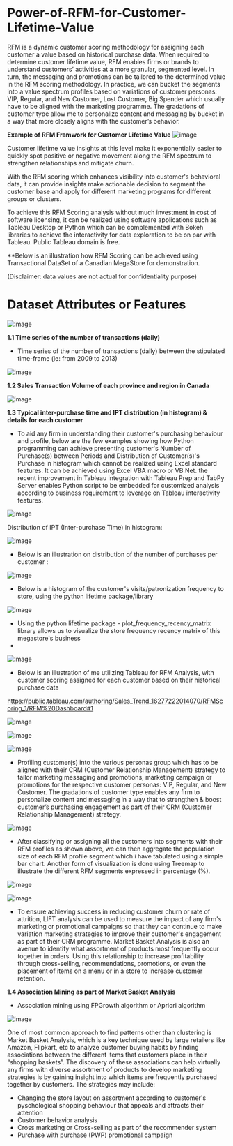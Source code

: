 # Power-of-RFM-for-Customer-Lifetime-Value


   RFM is a dynamic customer scoring methodology for assigning each customer a value based on historical purchase data. When required to determine customer lifetime value, RFM enables firms or brands to understand customers’ activities at a more granular, segmented level. In turn, the messaging and promotions can be tailored to the determined value in the RFM scoring methodology. In practice, we can bucket the segments into a value spectrum profiles based on variations of customer personas: VIP, Regular, and New Customer, Lost Customer, Big Spender which usually have to be aligned with the marketing programme. The gradations of customer type allow me to personalize content and messaging by bucket in a way that more closely aligns with the customer’s behavior.


**Example of RFM Framwork for Customer Lifetime Value**
![image](https://user-images.githubusercontent.com/32416129/128384542-5aa8be15-f2a5-4503-9cfa-0f2c78808490.png)

  Customer lifetime value insights at this level make it exponentially easier to quickly spot positive or negative movement along the RFM spectrum to strengthen relationships and mitigate churn.

   With the RFM scoring which enhances visibility into customer's behavioral data, it can provide insights make actionable decision to segment the customer base and apply for different marketing programs for different groups or clusters.

   To achieve this RFM Scoring analysis without much investment in cost of software licensing, it can be realized using software applications such as Tableau Desktop or Python which can be complemented with Bokeh libraries to achieve the interactivity for data exploration to be on par with Tableau. Public Tableau domain is free.

**Below is an illustration how RFM Scoring can be achieved using Transactional DataSet of a Canadian MegaStore for demonstration. 

(Disclaimer: data values are not actual for confidentiality purpose)

# Dataset Attributes or Features
![image](https://user-images.githubusercontent.com/32416129/128457373-cc7482a0-4fea-414b-af59-5ee2340ebff1.png)

**1.1 Time series of the number of transactions (daily)**

- Time series of the number of transactions (daily) between the stipulated time-frame (ie: from 2009 to 2013)

![image](https://user-images.githubusercontent.com/32416129/128457527-19b408ea-18d9-4066-93d6-9b9dc5109207.png)

**1.2 Sales Transaction Volume of each province and region in Canada**
 
![image](https://user-images.githubusercontent.com/32416129/128458081-b6b7fff0-1bbf-49d7-a7cd-e2c7c8bdf655.png)


**1.3 Typical inter-purchase time and IPT distribution (in histogram) & details for each customer**

 - To aid any firm in understanding their customer's purchasing behaviour and profile, below are the few examples showing how Python programming can achieve presenting customer's Number of Purchase(s) between Periods and Distribution of Customer(s)'s Purchase in histogram which cannot be realized using Excel standard features. It can be achieved using Excel VBA macro or VB.Net. the recent improvement in Tableau integration with Tableau Prep and TabPy Server enables Python script to be embedded for customized analysis according to business requirement to leverage on Tableau interactivity features. 

![image](https://user-images.githubusercontent.com/32416129/128458796-4bb8cc91-b7a7-472c-aae2-e7ea2d905535.png)


Distribution of IPT (Inter-purchase Time) in histogram:

![image](https://user-images.githubusercontent.com/32416129/128458837-0c08f5b9-ed53-4b65-b965-48020a8444d3.png)
 

- Below is an illustration on distribution of the number of purchases per customer :


![image](https://user-images.githubusercontent.com/32416129/128458694-96dc6091-c0df-4756-b267-6101183ef3fb.png)


- Below is a histogram of the customer's visits/patronization frequency to store, using the python lifetime package/library

![image](https://user-images.githubusercontent.com/32416129/129558777-f3063a8a-5421-41d1-8953-50c301deda86.png)

- Using the python lifetime package - plot_frequency_recency_matrix library allows us to visualize the store frequency recency matrix of this megastore's business 
-
![image](https://user-images.githubusercontent.com/32416129/129560203-e38cbbff-62e2-47cc-a9a8-727d642a3b21.png)


- Below is an illustration of me utilizing Tableau for RFM Analysis, with customer scoring assigned for each customer based on their historical purchase data

https://public.tableau.com/authoring/Sales_Trend_16277222014070/RFMScoring_1/RFM%20Dashboard#1



![image](https://user-images.githubusercontent.com/32416129/128471821-9373075c-246e-4c55-bf7e-1bee9619b9b1.png)


![image](https://user-images.githubusercontent.com/32416129/128516337-ee5ea802-2269-43be-a4ed-7b37bd83124e.png)

![image](https://user-images.githubusercontent.com/32416129/128520126-9a010416-dffd-45a8-96a2-13e0a88c52ee.png)

- Profiling customer(s) into the various personas group which has to be aligned with their CRM (Customer Relationship Management) strategy to tailor marketing messaging and promotions, marketing campaign or promotions for the respective customer personas: VIP, Regular, and New Customer. The gradations of customer type enables any firm to personalize content and messaging in a way that to strengthen & boost customer’s purchasing engagement as part of their CRM (Customer Relationship Management) strategy.


![image](https://user-images.githubusercontent.com/32416129/128520048-ae432499-d8b8-4fec-b04f-1b444fcd858c.png)

- After classifying or assigning all the customers into segments with their RFM profiles as shown above, we can then aggregate the population size of each RFM profile segment which i have tabulated using a simple bar chart. Another form of visualization is done using Treemap to illustrate the different RFM segments expressed in percentage (%).



 
![image](https://user-images.githubusercontent.com/32416129/128456781-cffd78ea-1064-4e3a-b956-de3816759bbf.png)

 ![image](https://user-images.githubusercontent.com/32416129/128523596-2d4d2ed4-2061-4e31-afa1-cc6b0974fed3.png)

- To ensure achieving success in reducing customer churn or rate of attrition, LIFT analysis can be used to measure the impact of any firm's marketing or promotional campaigns so that they can continue to make variation marketing strategies to improve their customer's engagement as part of their CRM programme. Market Basket Analysis is also an avenue to identify what assortment of products most frequently occur together in orders.  Using this relationship to increase profitability through cross-selling, recommendations, promotions, or even the placement of items on a menu or in a store to increase customer retention.


**1.4 Association Mining as part of Market Basket Analysis**

 - Association mining using FPGrowth algorithm or Apriori algorithm

![image](https://user-images.githubusercontent.com/32416129/128534207-4fd83c52-5445-434b-90b0-3cbfcedce402.png)


 One of most common approach to find patterns other than clustering is Market Basket Analysis, which is a key technique used by large retailers like Amazon, Flipkart, etc to analyze customer buying habits by finding associations between the different items that customers place in their “shopping baskets”. The discovery of these associations can help virtually any firms with diverse assortment of products to develop marketing strategies is by gaining insight into which items are frequently purchased together by customers. The strategies may include:

- Changing the store layout on assortment according to customer's pyschological shopping behaviour that appeals and attracts their attention
- Customer behavior analysis
- Cross marketing or Cross-selling as part of the recommender system
- Purchase with purchase (PWP) promotional campaign
